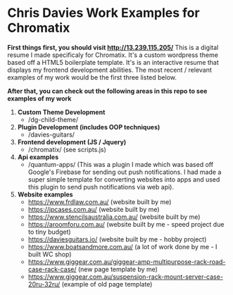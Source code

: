 # Chris Davies Work Examples for Chromatix

**First things first, you should visit http://13.239.115.205/**
This is a digital resume I made specificaly for Chromatix.
It's a custom wordpress theme based off a HTML5 boilerplate template.
It's is an interactive resume that displays my frontend development abilities.
The most recent / relevant examples of my work would be the first three listed below.

**After that, you can check out the following areas in this repo to see examples of my work**
1.  **Custom Theme Development**
    - /dg-child-theme/
1.  **Plugin Development (includes OOP techniques)**
    - /davies-guitars/
1.  **Frontend development (JS / Jquery)**
    - /chromatix/ (see scripts.js)
1.  **Api examples**
    - /quantum-apps/ (This was a plugin I made which was based off Google's Firebase for sending out push notifications.  I had made a super simple template for converting websites into apps and used this plugin to send push notifications via web api).
1.  **Website examples**
    - https://www.frdlaw.com.au/ (website built by me)
    - https://jpcases.com.au/ (website built by me)
    - https://www.stencilsaustralia.com.au/ (website built by me)
    - https://aroomforu.com.au/ (website built by me - speed project due to tiny budget)
    - https://daviesguitars.io/ (website built by me - hobby project)
    - https://www.boatsandmore.com.au/ (a lot of work done by me - I built WC shop)
    - https://www.giggear.com.au/giggear-amp-multipurpose-rack-road-case-rack-case/ (new page template by me)
    - https://www.giggear.com.au/suspension-rack-mount-server-case-20ru-32ru/ (example of old page template)
